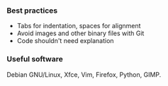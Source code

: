 ### Best practices

- Tabs for indentation, spaces for alignment
- Avoid images and other binary files with Git
- Code shouldn't need explanation

### Useful software

Debian GNU/Linux, Xfce, Vim, Firefox, Python, GIMP.
